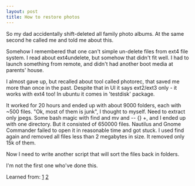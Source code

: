 ```yaml
---
layout: post
title: How to restore photos
---
```


So my dad accidentally shift-deleted all family photo albums. At the same second he called me and told me about this. 

Somehow I remembered that one can't simple un-delete files from ext4 file system. I read about ext4undelete, but somehow that didn't fit well. I had to launch something from remote, and didn't had another boot media at parents' house. 

I almost gave up, but recalled about tool called photorec, that saved me more than once in the past. Despite that in UI it says ext2/ext3 only - it works with ext4 too! In ubuntu it comes in 'testdisk' package.

It worked for 20 hours and ended up with about 9000 folders, each with ~500 files. "Ok, most of them is junk", I thought to myself. Need to extract only jpegs. Some bash magic with find and mv and -- {} +, and I ended up with one directory. But it consisted of 650000 files. Nautilus and Gnome Commander failed to open it in reasonable time and got stuck. I used find again and removed all files less than 2 megabytes in size. It removed only 15k of them. 

Now I need to write another script that will sort the files back in folders.

I'm not the first one who've done this.

Learned from: [1](http://stackoverflow.com/questions/19880246/move-only-files-recursively-from-multiple-directories-into-one-directory-with-mv#19881331) [2](http://askubuntu.com/questions/201568/how-to-move-only-a-specific-amount-of-images-from-a-folder)
